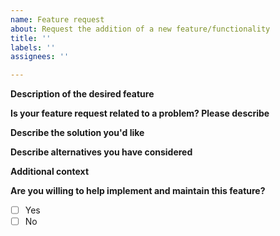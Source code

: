 ```yaml
---
name: Feature request
about: Request the addition of a new feature/functionality
title: ''
labels: ''
assignees: ''

---
```


**Description of the desired feature**

<!-- Please be as detailed as you can in your description. If possible, include an example of how you would like to use this feature (even better if it's a code example or figure). -->


**Is your feature request related to a problem? Please describe**

<!-- A clear and concise description of what the problem is. Ex. I'm always frustrated when [...] -->


**Describe the solution you'd like**
<!-- A clear and concise description of what you want to happen. -->


**Describe alternatives you have considered**
<!-- A clear and concise description of any alternative solutions or features you have considered. -->


**Additional context**
<!-- Add any other context about the feature request here. -->


**Are you willing to help implement and maintain this feature?** 

- [ ] Yes
- [ ] No

<!-- Every feature we add is code that we will have to maintain and keep updated. This takes a lot of effort. If you are willing to be involved in the project and help maintain your feature, it will make it easier for us to accept it. -->
